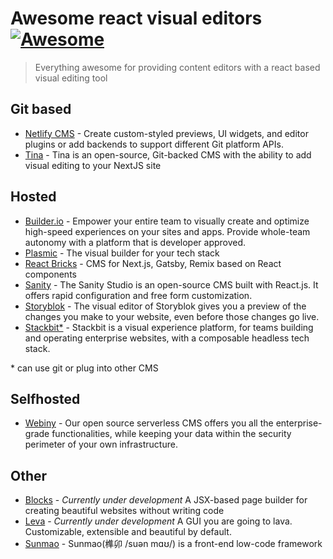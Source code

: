 # Awesome react visual editors [![Awesome](https://awesome.re/badge.svg)](https://awesome.re)

> Everything awesome for providing content editors with a react based visual editing tool



## Git based
- [Netlify CMS](https://www.netlifycms.org/) - Create custom-styled previews, UI widgets, and editor plugins or add backends to support different Git platform APIs.
- [Tina](https://tina.io/) - Tina is an open-source, Git-backed CMS with the ability to add visual editing to your NextJS site
  
## Hosted 
- [Builder.io](https://www.builder.io/) - Empower your entire team to visually create and optimize high-speed experiences on your sites and apps. Provide whole-team autonomy with a platform that is developer approved.
- [Plasmic](https://www.plasmic.app/) - The visual builder for your tech stack
- [React Bricks](https://reactbricks.com/) - CMS for Next.js, Gatsby, Remix based on React components
- [Sanity](https://www.sanity.io/) - The Sanity Studio is an open-source CMS built with React.js. It offers rapid configuration and free form customization.
- [Storyblok](https://www.storyblok.com/) - The visual editor of Storyblok gives you a preview of the changes you make to your website, even before those changes go live.
- [Stackbit*](https://www.stackbit.com/) - Stackbit is a visual experience platform, for teams building and operating enterprise websites, with a composable headless tech stack.

\* can use git or plug into other CMS
## Selfhosted
- [Webiny](https://www.webiny.com/) - Our open source serverless CMS offers you all the enterprise-grade functionalities, while keeping your data within the security perimeter of your own infrastructure.

## Other
- [Blocks](https://blocks-ui.com/) - *Currently under development* A JSX-based page builder for creating beautiful websites without writing code
- [Leva](https://github.com/pmndrs/leva) - *Currently under development* A GUI you are going to lava. Customizable, extensible and beautiful by default. 
- [Sunmao](https://github.com/smartxworks/sunmao-ui) - Sunmao(榫卯 /suən mɑʊ/) is a front-end low-code framework